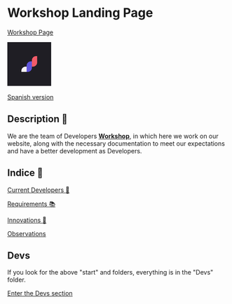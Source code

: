 # Workshop Landing Page

[Workshop Page]()

![Logo](/Workshop-es/workshop.png)

[Spanish version](/README.md)

## Description :dart:

We are the team of Developers [**Workshop**](https://www.facebook.com/workshoptech), in which here we work on our website, along with the necessary documentation to meet our expectations and have a better development as Developers.

## Indice :pushpin:

[Current Developers :wave:](/Workshop-en/Current_devs.md)

[Requirements :books:](/Workshop-en/Requirements.md)

[Innovations :eyes:](/Workshop-en/Ideas.md)

[Observations]()

## Devs

If you look for the above "start" and folders, everything is in the "Devs" folder.

[Enter the Devs section](/Devs/Notes.md)